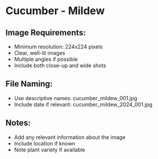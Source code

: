 # Cucumber - Mildew

## Image Requirements:
- Minimum resolution: 224x224 pixels
- Clear, well-lit images
- Multiple angles if possible
- Include both close-up and wide shots

## File Naming:
- Use descriptive names: cucumber_mildew_001.jpg
- Include date if relevant: cucumber_mildew_2024_001.jpg

## Notes:
- Add any relevant information about the image
- Include location if known
- Note plant variety if available
